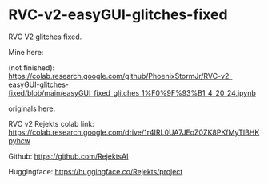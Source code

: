 # RVC-v2-easyGUI-glitches-fixed
RVC V2 glitches fixed. 

Mine here:

(not finished): https://colab.research.google.com/github/PhoenixStormJr/RVC-v2-easyGUI-glitches-fixed/blob/main/easyGUI_fixed_glitches_1%F0%9F%93%B1_4_20_24.ipynb



originals here:

RVC v2 Rejekts colab link: https://colab.research.google.com/drive/1r4IRL0UA7JEoZ0ZK8PKfMyTIBHKpyhcw

Github: https://github.com/RejektsAI

Huggingface: https://huggingface.co/Rejekts/project

